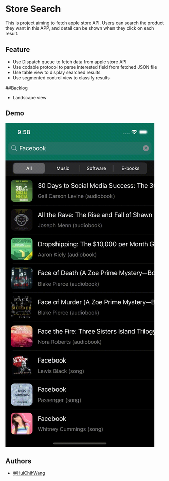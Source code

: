 # Store Search

This is project aiming to fetch apple store API. Users can search the product they want in this APP, and detail can be shown when they click on each result. 

## Feature
- Use Dispatch queue to fetch data from apple store API
- Use codable protocol to parse interested field from fetched JSON file 
- Use table view to display searched results
- Use segmented control view to classify results

##Backlog
- Landscape view


## Demo
![image](https://github.com/HuiChihWang/StoreSearch/blob/main/searchDemo.gif)
## Authors
- [@HuiChihWang](https://github.com/HuiChihWang/)
